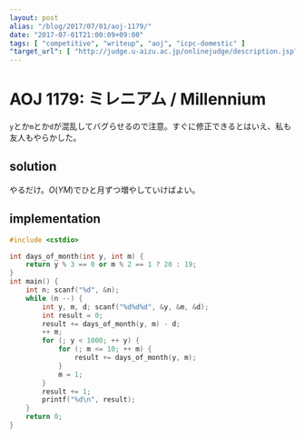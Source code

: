 ```yaml
---
layout: post
alias: "/blog/2017/07/01/aoj-1179/"
date: "2017-07-01T21:00:09+09:00"
tags: [ "competitive", "writeup", "aoj", "icpc-domestic" ]
"target_url": [ "http://judge.u-aizu.ac.jp/onlinejudge/description.jsp?id=1179" ]
---
```


# AOJ 1179: ミレニアム / Millennium

`y`とか`m`とか`d`が混乱してバグらせるので注意。すぐに修正できるとはいえ、私も友人もやらかした。

## solution

やるだけ。$O(YM)$でひと月ずつ増やしていけばよい。

## implementation

``` c++
#include <cstdio>

int days_of_month(int y, int m) {
    return y % 3 == 0 or m % 2 == 1 ? 20 : 19;
}
int main() {
    int n; scanf("%d", &n);
    while (n --) {
        int y, m, d; scanf("%d%d%d", &y, &m, &d);
        int result = 0;
        result += days_of_month(y, m) - d;
        ++ m;
        for (; y < 1000; ++ y) {
            for (; m <= 10; ++ m) {
                result += days_of_month(y, m);
            }
            m = 1;
        }
        result += 1;
        printf("%d\n", result);
    }
    return 0;
}
```
